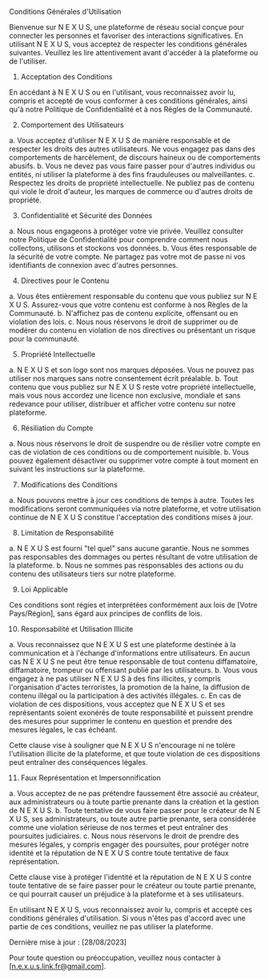 Conditions Générales d'Utilisation

Bienvenue sur N E X U S, une plateforme de réseau social conçue pour connecter les personnes et favoriser des interactions significatives. En utilisant N E X U S, vous acceptez de respecter les conditions générales suivantes. Veuillez les lire attentivement avant d'accéder à la plateforme ou de l'utiliser.

1. Acceptation des Conditions

En accédant à N E X U S ou en l'utilisant, vous reconnaissez avoir lu, compris et accepté de vous conformer à ces conditions générales, ainsi qu'à notre Politique de Confidentialité et à nos Règles de la Communauté.

2. Comportement des Utilisateurs

a. Vous acceptez d'utiliser N E X U S de manière responsable et de respecter les droits des autres utilisateurs. Ne vous engagez pas dans des comportements de harcèlement, de discours haineux ou de comportements abusifs.
b. Vous ne devez pas vous faire passer pour d'autres individus ou entités, ni utiliser la plateforme à des fins frauduleuses ou malveillantes.
c. Respectez les droits de propriété intellectuelle. Ne publiez pas de contenu qui viole le droit d'auteur, les marques de commerce ou d'autres droits de propriété.

3. Confidentialité et Sécurité des Données

a. Nous nous engageons à protéger votre vie privée. Veuillez consulter notre Politique de Confidentialité pour comprendre comment nous collectons, utilisons et stockons vos données.
b. Vous êtes responsable de la sécurité de votre compte. Ne partagez pas votre mot de passe ni vos identifiants de connexion avec d'autres personnes.

4. Directives pour le Contenu

a. Vous êtes entièrement responsable du contenu que vous publiez sur N E X U S. Assurez-vous que votre contenu est conforme à nos Règles de la Communauté.
b. N'affichez pas de contenu explicite, offensant ou en violation des lois.
c. Nous nous réservons le droit de supprimer ou de modérer du contenu en violation de nos directives ou présentant un risque pour la communauté.

5. Propriété Intellectuelle

a. N E X U S et son logo sont nos marques déposées. Vous ne pouvez pas utiliser nos marques sans notre consentement écrit préalable.
b. Tout contenu que vous publiez sur N E X U S reste votre propriété intellectuelle, mais vous nous accordez une licence non exclusive, mondiale et sans redevance pour utiliser, distribuer et afficher votre contenu sur notre plateforme.

6. Résiliation du Compte

a. Nous nous réservons le droit de suspendre ou de résilier votre compte en cas de violation de ces conditions ou de comportement nuisible.
b. Vous pouvez également désactiver ou supprimer votre compte à tout moment en suivant les instructions sur la plateforme.

7. Modifications des Conditions

a. Nous pouvons mettre à jour ces conditions de temps à autre. Toutes les modifications seront communiquées via notre plateforme, et votre utilisation continue de N E X U S constitue l'acceptation des conditions mises à jour.

8. Limitation de Responsabilité

a. N E X U S est fourni "tel quel" sans aucune garantie. Nous ne sommes pas responsables des dommages ou pertes résultant de votre utilisation de la plateforme.
b. Nous ne sommes pas responsables des actions ou du contenu des utilisateurs tiers sur notre plateforme.

9. Loi Applicable

Ces conditions sont régies et interprétées conformément aux lois de [Votre Pays/Région], sans égard aux principes de conflits de lois.

10. Responsabilité et Utilisation Illicite

a. Vous reconnaissez que N E X U S est une plateforme destinée à la communication et à l'échange d'informations entre utilisateurs. En aucun cas N E X U S ne peut être tenue responsable de tout contenu diffamatoire, diffamatoire, trompeur ou offensant publié par les utilisateurs.
b. Vous vous engagez à ne pas utiliser N E X U S à des fins illicites, y compris l'organisation d'actes terroristes, la promotion de la haine, la diffusion de contenu illégal ou la participation à des activités illégales.
c. En cas de violation de ces dispositions, vous acceptez que N E X U S et ses représentants soient exonérés de toute responsabilité et puissent prendre des mesures pour supprimer le contenu en question et prendre des mesures légales, le cas échéant.

Cette clause vise à souligner que N E X U S n'encourage ni ne tolère l'utilisation illicite de la plateforme, et que toute violation de ces dispositions peut entraîner des conséquences légales.

11. Faux Représentation et Impersonnification

a. Vous acceptez de ne pas prétendre faussement être associé au créateur, aux administrateurs ou à toute partie prenante dans la création et la gestion de N E X U S.
b. Toute tentative de vous faire passer pour le créateur de N E X U S, ses administrateurs, ou toute autre partie prenante, sera considérée comme une violation sérieuse de nos termes et peut entraîner des poursuites judiciaires.
c. Nous nous réservons le droit de prendre des mesures légales, y compris engager des poursuites, pour protéger notre identité et la réputation de N E X U S contre toute tentative de faux représentation.

Cette clause vise à protéger l'identité et la réputation de N E X U S contre toute tentative de se faire passer pour le créateur ou toute partie prenante, ce qui pourrait causer un préjudice à la plateforme et à ses utilisateurs.

En utilisant N E X U S, vous reconnaissez avoir lu, compris et accepté ces conditions générales d'utilisation. Si vous n'êtes pas d'accord avec une partie de ces conditions, veuillez ne pas utiliser la plateforme.

Dernière mise à jour : [28/08/2023]

Pour toute question ou préoccupation, veuillez nous contacter à [n.e.x.u.s.link.fr@gmail.com].